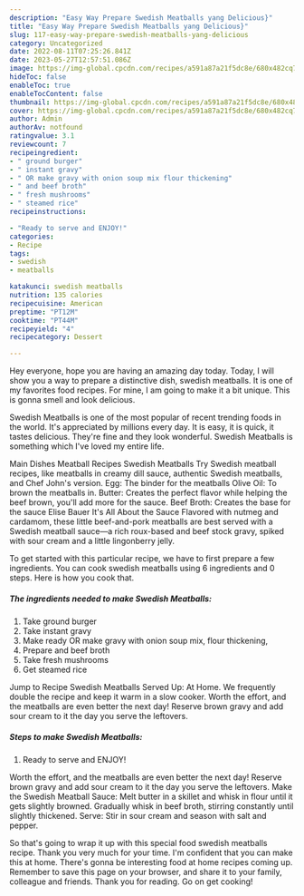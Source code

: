 ```yaml
---
description: "Easy Way Prepare Swedish Meatballs yang Delicious}"
title: "Easy Way Prepare Swedish Meatballs yang Delicious}"
slug: 117-easy-way-prepare-swedish-meatballs-yang-delicious
category: Uncategorized
date: 2022-08-11T07:25:26.841Z
date: 2023-05-27T12:57:51.086Z
image: https://img-global.cpcdn.com/recipes/a591a87a21f5dc8e/680x482cq70/swedish-meatballs-recipe-main-photo.jpg
hideToc: false
enableToc: true
enableTocContent: false
thumbnail: https://img-global.cpcdn.com/recipes/a591a87a21f5dc8e/680x482cq70/swedish-meatballs-recipe-main-photo.jpg
cover: https://img-global.cpcdn.com/recipes/a591a87a21f5dc8e/680x482cq70/swedish-meatballs-recipe-main-photo.jpg
author: Admin
authorAv: notfound
ratingvalue: 3.1
reviewcount: 7
recipeingredient:
- " ground burger"
- " instant gravy"
- " OR make gravy with onion soup mix flour thickening"
- " and beef broth"
- " fresh mushrooms"
- " steamed rice"
recipeinstructions:

- "Ready to serve and ENJOY!"
categories:
- Recipe
tags:
- swedish
- meatballs

katakunci: swedish meatballs 
nutrition: 135 calories
recipecuisine: American
preptime: "PT12M"
cooktime: "PT44M"
recipeyield: "4"
recipecategory: Dessert

---
```



Hey everyone, hope you are having an amazing day today. Today, I will show you a way to prepare a distinctive dish, swedish meatballs. It is one of my favorites food recipes. For mine, I am going to make it a bit unique. This is gonna smell and look delicious.

Swedish Meatballs is one of the most popular of recent trending foods in the world. It's appreciated by millions every day. It is easy, it is quick, it tastes delicious. They're fine and they look wonderful. Swedish Meatballs is something which I've loved my entire life.

Main Dishes Meatball Recipes Swedish Meatballs Try Swedish meatball recipes, like meatballs in creamy dill sauce, authentic Swedish meatballs, and Chef John&#39;s version. Egg: The binder for the meatballs Olive Oil: To brown the meatballs in. Butter: Creates the perfect flavor while helping the beef brown, you&#39;ll add more for the sauce. Beef Broth: Creates the base for the sauce Elise Bauer It&#39;s All About the Sauce Flavored with nutmeg and cardamom, these little beef-and-pork meatballs are best served with a Swedish meatball sauce—a rich roux-based and beef stock gravy, spiked with sour cream and a little lingonberry jelly.


To get started with this particular recipe, we have to first prepare a few ingredients. You can cook swedish meatballs using 6 ingredients and 0 steps. Here is how you cook that.

<!--inarticleads1-->

##### The ingredients needed to make Swedish Meatballs:

1. Take  ground burger
1. Take  instant gravy
1. Make ready  OR make gravy with onion soup mix, flour thickening,
1. Prepare  and beef broth
1. Take  fresh mushrooms
1. Get  steamed rice


Jump to Recipe Swedish Meatballs Served Up: At Home. We frequently double the recipe and keep it warm in a slow cooker. Worth the effort, and the meatballs are even better the next day! Reserve brown gravy and add sour cream to it the day you serve the leftovers. 

<!--inarticleads2-->

##### Steps to make Swedish Meatballs:


1. Ready to serve and ENJOY!

Worth the effort, and the meatballs are even better the next day! Reserve brown gravy and add sour cream to it the day you serve the leftovers. Make the Swedish Meatball Sauce: Melt butter in a skillet and whisk in flour until it gets slightly browned. Gradually whisk in beef broth, stirring constantly until slightly thickened. Serve: Stir in sour cream and season with salt and pepper. 

So that's going to wrap it up with this special food swedish meatballs recipe. Thank you very much for your time. I'm confident that you can make this at home. There's gonna be interesting food at home recipes coming up. Remember to save this page on your browser, and share it to your family, colleague and friends. Thank you for reading. Go on get cooking!
